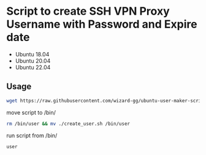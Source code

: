 # Script to create SSH VPN Proxy Username with Password and Expire date

- Ubuntu 18.04
- Ubuntu 20.04
- Ubuntu 22.04

## Usage
```bash 
wget https://raw.githubusercontent.com/wizard-gg/ubuntu-user-maker-script/main/create_user.sh && sudo chmod +x create_user.sh
 ```
 move script to /bin/
```bash 
rm /bin/user && mv ./create_user.sh /bin/user
```
run script from /bin/
```bash 
user
```
